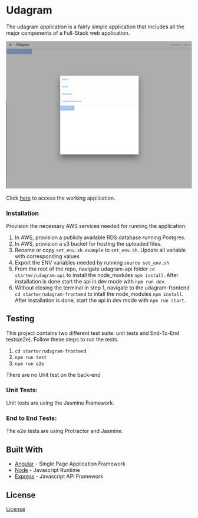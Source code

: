 # Udagram

The udagram application is a fairly simple application that includes all the major components of a Full-Stack web application.

![Udagram](https://github.com/mauricioschneider/udacity-cicd/blob/master/docs/images/udagram.png?raw=true)

Click [here](udagram-75139724086.s3-website-us-east-1.amazonaws.com/) to access the working application.

### Installation

Provision the necessary AWS services needed for running the application:

1. In AWS, provision a publicly available RDS database running Postgres.
1. In AWS, provision a s3 bucket for hosting the uploaded files.
1. Rename or copy `set_env.sh.example` to `set_env.sh`. Update all variable with corresponding values
1. Export the ENV variables needed by running `source set_env.sh`
1. From the root of the repo, navigate udagram-api folder `cd starter/udagram-api` to install the node_modules `npm install`. After installation is done start the api in dev mode with `npm run dev`.
1. Without closing the terminal in step 1, navigate to the udagram-frontend `cd starter/udagram-frontend` to intall the node_modules `npm install`. After installation is done, start the api in dev mode with `npm run start`.

## Testing

This project contains two different test suite: unit tests and End-To-End tests(e2e). Follow these steps to run the tests.

1. `cd starter/udagram-frontend`
1. `npm run test`
1. `npm run e2e`

There are no Unit test on the back-end

### Unit Tests:

Unit tests are using the Jasmine Framework.

### End to End Tests:

The e2e tests are using Protractor and Jasmine.

## Built With

- [Angular](https://angular.io/) - Single Page Application Framework
- [Node](https://nodejs.org) - Javascript Runtime
- [Express](https://expressjs.com/) - Javascript API Framework

## License

[License](LICENSE.txt)
